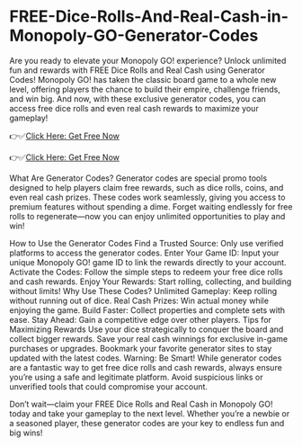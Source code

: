 # FREE-Dice-Rolls-And-Real-Cash-in-Monopoly-GO-Generator-Codes
Are you ready to elevate your Monopoly GO! experience? Unlock unlimited fun and rewards with FREE Dice Rolls and Real Cash using Generator Codes! Monopoly GO! has taken the classic board game to a whole new level, offering players the chance to build their empire, challenge friends, and win big. And now, with these exclusive generator codes, you can access free dice rolls and even real cash rewards to maximize your gameplay!


👉✅[Click Here: Get Free Now](https://btadeal.com/m5np2go/)

👉✅[Click Here: Get Free Now](https://btadeal.com/m5np2go/)


What Are Generator Codes?
Generator codes are special promo tools designed to help players claim free rewards, such as dice rolls, coins, and even real cash prizes. These codes work seamlessly, giving you access to premium features without spending a dime. Forget waiting endlessly for free rolls to regenerate—now you can enjoy unlimited opportunities to play and win!

How to Use the Generator Codes
Find a Trusted Source: Only use verified platforms to access the generator codes.
Enter Your Game ID: Input your unique Monopoly GO! game ID to link the rewards directly to your account.
Activate the Codes: Follow the simple steps to redeem your free dice rolls and cash rewards.
Enjoy Your Rewards: Start rolling, collecting, and building without limits!
Why Use These Codes?
Unlimited Gameplay: Keep rolling without running out of dice.
Real Cash Prizes: Win actual money while enjoying the game.
Build Faster: Collect properties and complete sets with ease.
Stay Ahead: Gain a competitive edge over other players.
Tips for Maximizing Rewards
Use your dice strategically to conquer the board and collect bigger rewards.
Save your real cash winnings for exclusive in-game purchases or upgrades.
Bookmark your favorite generator sites to stay updated with the latest codes.
Warning: Be Smart!
While generator codes are a fantastic way to get free dice rolls and cash rewards, always ensure you’re using a safe and legitimate platform. Avoid suspicious links or unverified tools that could compromise your account.

Don’t wait—claim your FREE Dice Rolls and Real Cash in Monopoly GO! today and take your gameplay to the next level. Whether you’re a newbie or a seasoned player, these generator codes are your key to endless fun and big wins!
